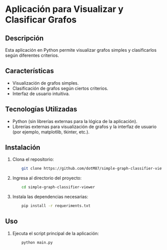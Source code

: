 # Aplicación para Visualizar y Clasificar Grafos

## Descripción
Esta aplicación en Python permite visualizar grafos simples y clasificarlos según diferentes criterios.

## Características
- Visualización de grafos simples.
- Clasificación de grafos según ciertos criterios.
- Interfaz de usuario intuitiva.

## Tecnologías Utilizadas
- Python (sin librerías externas para la lógica de la aplicación).
- Librerías externas para visualización de grafos y la interfaz de usuario (por ejemplo, matplotlib, tkinter, etc.).

## Instalación
1. Clona el repositorio:
    ```bash
        git clone https://github.com/dotM87/simple-graph-classifier-viewer.git
2. Ingresa al directorio del proyecto:
    ```bash
        cd simple-graph-classifier-viewer
3. Instala las dependencias necesarias:
    ```bash
        pip install -r requeriments.txt
## Uso
1. Ejecuta el script principal de la aplicación:
    ```bash
        python main.py
